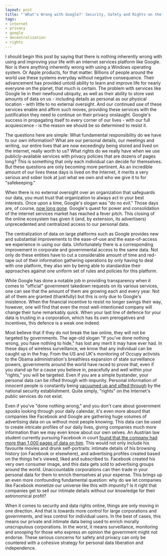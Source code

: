 ```yaml
---
layout: post
title: "'What's Wrong with Google?' Security, Safety and Rights on the Internet"
tags:
- internet
- privacy
- google
- decentralization
- rights
---
```


I should begin this post by saying that there is nothing inherently wrong with using and improving your life with an internet services platform like Google. Nor is there anything inherently wrong with using a Windows operating system. Or Apple products, for that matter. Billions of people around the world use these systems everyday without negative consequence. Their advancement has provided untold ability to learn and improve life for nearly everyone on the planet, that much is certain. The problem with services like Google lie in their newfound ubiquity, as well as their ability to store vast amounts of data on us - including details as personal as our physical location - with little to no external oversight. And our continued use of these services enable and affirm such moves, providing these services with the justification they need to continue on their privacy onslaught. Google's success in propagating itself to every corner of our lives - with our full acquiescence - is the reason we should be so determined to resist it.

The questions here are simple: What fundamental responsibility do we have to our own information? What are our personal details, our meetings and writing, our entire lives that are now exceedingly being stored and lived on the internet, really worth to us? What rights do we really have when we use publicly-available services with privacy policies that are dozens of pages long? This is something that only each individual can decide for themselves. But these questions are only becoming more pertinent. As an incredible amount of our lives these days is lived on the Internet, it merits a very serious and sober look at just what we own and who we give it to for "safekeeping."

When there is no external oversight over an organization that safeguards our data, you must trust that organization to always act in your best interests. Once upon a time, Google's slogan was "do no evil." Those days are, of course, [now long gone](https://en.wikipedia.org/wiki/Criticism_of_Google#Privacy). Google's quest for power and consolidation of the internet services market has reached a fever pitch. This closing of the online ecosystem has given it (and, by extension, its advertisers) unprecedented and centralized access to our personal data.

The centralization of data on large platforms such as Google provides new and substantial improvements to the ease-of-use and the ease-of-access we experience in using our data. Unfortunately there is a corresponding improvement in corporate and governmental access to the same data. Not only do these entities have to cut a considerable amount of time and red-tape out of their information gathering operations by only having to deal with one platform, they also win by being able to standardize their approaches against one uniform set of rules and policies for this platform.

While Google has done a notable job in providing transparency when it comes to "official" government takedown requests on its various services, one can see that the amount of them are growing each and every year. Not all of them are granted (thankfully) but this is only due to Google's insistence. When the financial incentive to resist no longer swings their way, however, one will find that even the most well-intentioned company will change their tune remarkably quick. When your last line of defence for your data is trusting in a corporation, which has its own prerogatives and incentives, this defence is a weak one indeed.

Most believe that if they do not break the law online, they will not be targeted by governments. The age-old slogan "If you've done nothing wrong, you have nothing to hide," has lost any merit it may have ever had. In these days of wireless surveillance, we know that any individual can be caught up in the fray. From the US and UK's monitoring of Occupy activists to the Obama administration's breathless expansion of state surveillance powers, governments around the world have raced to prove that, even if you stand up for a cause you believe in, peacefully and well within your "rights," you will be targeted. Even if you are a simple bystander, your personal data can be rifled through with impunity. Personal information of innocent people is constantly being [vacuumed up and sifted through](http://www.aclu.org/spy-files) by the national security establishment. Quite simply, "rights" on the Internet's public services do not exist.

Even if you've "done nothing wrong," and you don't care about government spooks looking through your daily calendar, it's even more absurd that companies like Facebook and Google are gathering huge volumes of advertising data on us without most people knowing. This data can be used to create intricate profiles of our daily lives, giving companies much more information than we may even know about our own selves. An Austrian law student currently pursuing Facebook in court [found that the company had more than 1,000 pages of data on him](http://arstechnica.com/tech-policy/2012/11/how-one-law-student-is-making-facebook-get-serious-about-privacy/). This would not only include his favourite movies and drunk self-portraits: intimate details of his browsing history (on Facebook or elsewhere), and advertising profiles created based on the things he's viewed, liked and subscribed to. Facebook created his very own consumer image, and this data gets sold to advertising groups around the world. Unaccountable corporations can then trade in your personal data for them to enrich themselves at your expense. This brings up an even more confounding fundamental question: why do we let companies like Facebook monetize our universe like this with impunity? Is it right that companies get to sell our intimate details without our knowledge for their astronomical profit?

When it comes to security and data rights online, things are only moving in one direction. And that is towards more control for large corporations and governments, and less control for individual users. In the best of cases, this means our private and intimate data being used to enrich morally unscrupulous corporations. In the worst, it means surveillance, monitoring and snooping for those who express an opinion the government might not endorse. These serious concerns for safety and privacy can only be countered with a cohesive strategy for personal data liberation and independence.
